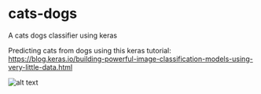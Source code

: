 # cats-dogs
A cats dogs classifier using keras

Predicting cats from dogs using this keras tutorial:
https://blog.keras.io/building-powerful-image-classification-models-using-very-little-data.html

![alt text](https://www.google.com/about/main/machine-learning-qa/img/cat-dog-flow-vertical.gif "Cat/Dog Prediction")
